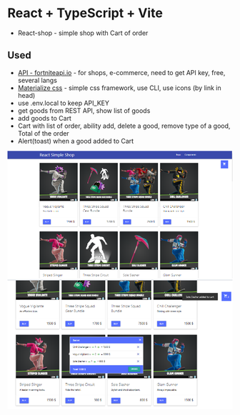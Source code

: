 # React + TypeScript + Vite
- React-shop - simple shop with Cart of order

## Used
- [API - fortniteapi.io](https://fortniteapi.io/) -  for shops, e-commerce, need to get API key, free, several langs
- [Materialize css](https://materializecss.com/) - simple css framework, use CLI, use icons (by link in head)
- use .env.local to keep API_KEY
- get goods from REST API, show list of goods
- add goods to Cart
- Cart with list of order, ability add, delete a good, remove type of a good, Total of the order
- Alert(toast) when a good added to Cart

![alt text](image.png)
![alt text](image-1.png)